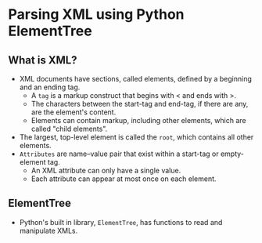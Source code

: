 # Parsing XML using Python ElementTree

## What is XML?
- XML documents have sections, called elements, defined by a beginning and an ending tag. 
  - A `tag` is a markup construct that begins with < and ends with >. 
  - The characters between the start-tag and end-tag, if there are any, are the element's content. 
  - Elements can contain markup, including other elements, which are called "child elements".
- The largest, top-level element is called the `root`, which contains all other elements.
- `Attributes` are name–value pair that exist within a start-tag or empty-element tag. 
  - An XML attribute can only have a single value.
  - Each attribute can appear at most once on each element.

## ElementTree
- Python's built in library, `ElementTree`, has functions to read and manipulate XMLs.
